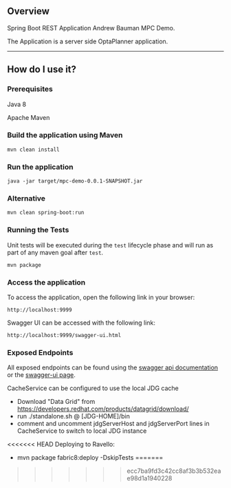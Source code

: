 ## Overview

Spring Boot REST Application Andrew Bauman MPC Demo.

The Application is a server side OptaPlanner application.

---

## How do I use it?

### Prerequisites

Java 8

Apache Maven

### Build the application using Maven

`mvn clean install`

### Run the application

`java -jar target/mpc-demo-0.0.1-SNAPSHOT.jar`

### Alternative

`mvn clean spring-boot:run`

### Running the Tests

Unit tests will be executed during the `test` lifecycle phase and will run as part of any maven goal after `test`.

`mvn package`

### Access the application

To access the application, open the following link in your browser:

`http://localhost:9999`

Swagger UI can be accessed with the following link:

`http://localhost:9999/swagger-ui.html`

### Exposed Endpoints

All exposed endpoints can be found using the [swagger api documentation](http://localhost:9999/v2/api-docs) or the [swagger-ui page](http://localhost:9999/swagger-ui.html).

CacheService can be configured to use the local JDG cache
* Download "Data Grid" from https://developers.redhat.com/products/datagrid/download/
* run ./standalone.sh @ [JDG-HOME]/bin
* comment and uncomment jdgServerHost and jdgServerPort lines in CacheService to switch to local JDG instance

<<<<<<< HEAD
Deploying to Ravello:
* mvn package fabric8:deploy -DskipTests
=======
>>>>>>> ecc7ba9fd3c42cc8af3b3b532eae98d1a1940228
